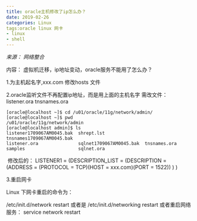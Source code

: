 ```yaml
---
title: oracle主机修改了ip怎么办？
date: 2019-02-26
categories: Linux
tags:oracle linux 网卡
- linux
- shell
---
```


*来源： 网络整合*

内容：
虚拟机迁移，ip地址变动，oracle服务不能用了怎么办？


1.为主机起名字,xxx.com
	修改hosts 文件

2.oracle监听文件不再配置ip地址，而是用上面的主机名字
	需改文件：listener.ora tnsnames.ora

```shell
[oracle@localhost ~]$ cd /u01/oracle/11g/network/admin/
[oracle@localhost ~]$ pwd
/u01/oracle/11g/network/admin
[oracle@localhost admin]$ ls
listener1709067AM0045.bak  shrept.lst               tnsnames1709067AM0045.bak
listener.ora               sqlnet1709067AM0045.bak  tnsnames.ora
samples                    sqlnet.ora
```

 修改后的：
LISTENER1 =
  (DESCRIPTION_LIST =
    (DESCRIPTION =
      (ADDRESS = (PROTOCOL = TCP)(HOST = xxx.com)(PORT = 1522))
    )
  )

3.重启网卡

Linux 下网卡重启的命令为：

 /etc/init.d/network restart 或者是  /etc/init.d/networking restart
或者重启网络服务：
service network restart